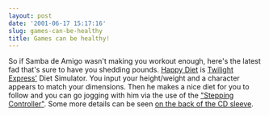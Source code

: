 ```yaml
---
layout: post
date: '2001-06-17 15:17:16'
slug: games-can-be-healthy
title: Games can be healthy!
---
```


So if Samba de Amigo wasn't making you workout enough, here's the latest fad that's sure to have you shedding pounds. [Happy Diet](http://www.happy-diet.net/) is [Twilight Express'](http://www.twilight.co.jp/) Diet Simulator. You input your height/weight and a character appears to match your dimensions. Then he makes a nice diet for you to follow and you can go jogging with him via the use of the ["Stepping Controller"](http://www.happy-diet.net/img_stp/s_ora01.jpg). Some more details can be seen [on the back of the CD sleeve](http://www.scei.co.jp/soft/jacket/l/slps03182b.jpg).